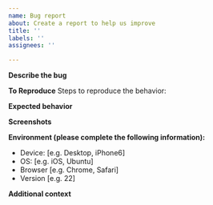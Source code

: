 ```yaml
---
name: Bug report
about: Create a report to help us improve
title: ''
labels: ''
assignees: ''

---
```


**Describe the bug**
<!--A clear and concise description of what the bug is.-->

**To Reproduce**
Steps to reproduce the behavior:
<!--
1. Go to '...'
2. Click on '....'
3. Scroll down to '....'
4. See error
-->

**Expected behavior**
<!--A clear and concise description of what you expected to happen.-->

**Screenshots**
<!--If applicable, add screenshots to help explain your problem.-->

**Environment (please complete the following information):**
 - Device: [e.g. Desktop, iPhone6]
 - OS: [e.g. iOS, Ubuntu]
 - Browser [e.g. Chrome, Safari]
 - Version [e.g. 22]

**Additional context**
<!--Add any other context about the problem here.-->
